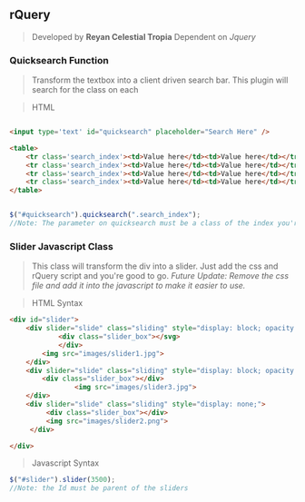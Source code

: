 ## rQuery

>Developed by **Reyan Celestial Tropia**
>Dependent on *Jquery*


### Quicksearch Function

> Transform the textbox into a client driven search bar. This plugin will search for the class on each <tr>

> HTML

```html

<input type='text' id="quicksearch" placeholder="Search Here" />

<table>
	<tr class='search_index'><td>Value here</td><td>Value here</td></tr>
	<tr class='search_index'><td>Value here</td><td>Value here</td></tr>
	<tr class='search_index'><td>Value here</td><td>Value here</td></tr>
	<tr class='search_index'><td>Value here</td><td>Value here</td></tr>
</table>

```

```javascript

$("#quicksearch").quicksearch(".search_index");
//Note: The parameter on quicksearch must be a class of the index you're searching for.


```



### Slider Javascript Class
> This class will transform the div into a slider. Just add the css and rQuery script and you're good to go.
> *Future Update: Remove the css file and add it into the javascript to make it easier to use.*


>HTML Syntax

```html
<div id="slider">
	<div slider="slide" class="sliding" style="display: block; opacity: 0.194256;"> 
			<div class="slider_box"></svg>
			</div>
		<img src="images/slider1.jpg">
	</div>
	<div slider="slide" class="sliding" style="display: block; opacity: 0.808224;"> 
		<div class="slider_box"></div>
				<img src="images/slider3.jpg">
	</div>
	<div slider="slide" class="sliding" style="display: none;">
		 <div class="slider_box"></div>
		 <img src="images/slider2.png">
	 </div>

</div>
```
>Javascript Syntax
```javascript
$("#slider").slider(3500);
//Note: the Id must be parent of the sliders

```






